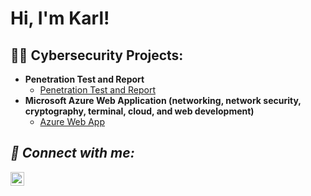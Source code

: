 <h1>Hi, I'm Karl! 

<h2>👨‍💻 Cybersecurity Projects:</h2>

- <b>Penetration Test and Report</b>
  - [Penetration Test and Report](https://github.com/karl1906/Penetration-Test-Report.git)
- <b>Microsoft Azure Web Application (networking, network security, cryptography, terminal, cloud, and web development)</b>
  - [Azure Web App](https://github.com/Karl-Moses/Web-App-Design/blob/9f9cbc1e74e7236b985cf5417bf69ef4072adf21/README.md) <b><i>




<h2> 🤳 Connect with me:</h2>

[<img align="left" alt="JoshMadakor | LinkedIn" width="22px" src="https://cdn.jsdelivr.net/npm/simple-icons@v3/icons/linkedin.svg" />][linkedin]

[linkedin]: https://www.linkedin.com/in/karl-moses

<!--
**karl1906/karl1906** is a ✨ _special_ ✨ repository because its `README.md` (this file) appears on your GitHub profile.

Here are some ideas to get you started:

- 🔭 I’m currently working on ...
- 🌱 I’m currently learning ...
- 👯 I’m looking to collaborate on ...
- 🤔 I’m looking for help with ...
- 💬 Ask me about ...
- 📫 How to reach me: ...
- 😄 Pronouns: ...
- ⚡ Fun fact: ...
-->
